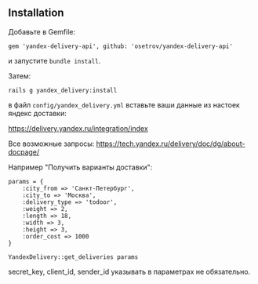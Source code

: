 ## Installation

Добавьте в Gemfile:

    gem 'yandex-delivery-api', github: 'osetrov/yandex-delivery-api'

и запустите `bundle install`.

Затем:

    rails g yandex_delivery:install

в файл `config/yandex_delivery.yml` вставьте ваши данные из настоек яндекс доставки:

https://delivery.yandex.ru/integration/index

Все возможные запросы:
https://tech.yandex.ru/delivery/doc/dg/about-docpage/

Например "Получить варианты доставки":
```erb
params = {
    :city_from => 'Санкт-Петербург',
    :city_to => 'Москва',
    :delivery_type => 'todoor',
    :weight => 2,
    :length => 18,
    :width => 3,
    :height => 3,
    :order_cost => 1000
}

YandexDelivery::get_deliveries params
```

secret_key, client_id, sender_id указывать в параметрах не обязательно.
